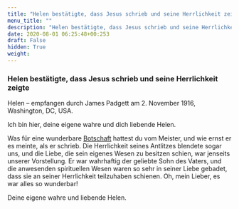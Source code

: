 ```yaml
---
title: "Helen bestätigte, dass Jesus schrieb und seine Herrlichkeit zeigte"
menu_title: ""
description: "Helen bestätigte, dass Jesus schrieb und seine Herrlichkeit zeigte"
date: 2020-08-01 06:25:48+00:253
draft: False
hidden: True
weight:
---
```

### Helen bestätigte, dass Jesus schrieb und seine Herrlichkeit zeigte

Helen – empfangen durch James Padgett am 2. November 1916, Washington, DC, USA.

Ich bin hier, deine eigene wahre und dich liebende Helen.

Was für eine wunderbare [Botschaft](/padgett-botschaften/padgett-botschaften-in-reihenfolge-des-datums/padgett-botschaften-1916/warum-jesus-nicht-auf-kriegsschauplaetzen-und-schlachtfeldern-zugegen-ist-jep-jesus-2-november-1916/) hattest du vom Meister, und wie ernst er es meinte, als er schrieb. Die Herrlichkeit seines Antlitzes blendete sogar uns, und die Liebe, die sein eigenes Wesen zu besitzen schien, war jenseits unserer Vorstellung. Er war wahrhaftig der geliebte Sohn des Vaters, und die anwesenden spirituellen Wesen waren so sehr in seiner Liebe gebadet, dass sie an seiner Herrlichkeit teilzuhaben schienen. Oh, mein Lieber, es war alles so wunderbar!

Deine eigene wahre und liebende Helen.
